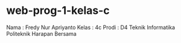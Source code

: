 # web-prog-1-kelas-c

Nama    : Fredy Nur Apriyanto
Kelas   : 4c
Prodi   : D4 Teknik Informatika
Politeknik Harapan Bersama

